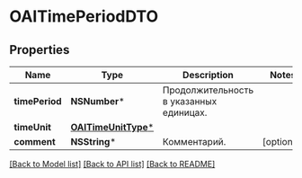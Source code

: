 # OAITimePeriodDTO

## Properties
Name | Type | Description | Notes
------------ | ------------- | ------------- | -------------
**timePeriod** | **NSNumber*** | Продолжительность в указанных единицах. | 
**timeUnit** | [**OAITimeUnitType***](OAITimeUnitType.md) |  | 
**comment** | **NSString*** | Комментарий. | [optional] 

[[Back to Model list]](../README.md#documentation-for-models) [[Back to API list]](../README.md#documentation-for-api-endpoints) [[Back to README]](../README.md)


